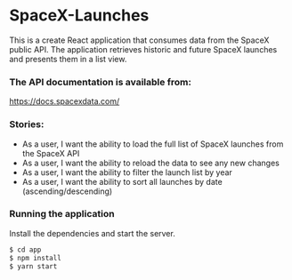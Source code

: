 # SpaceX-Launches

This is a create React application that consumes data from the SpaceX public API. The application retrieves historic and future SpaceX launches and presents them in a list view.

### The API documentation is available from:

https://docs.spacexdata.com/

### Stories:

- As a user, I want the ability to load the full list of SpaceX launches from the SpaceX API
- As a user, I want the ability to reload the data to see any new changes
- As a user, I want the ability to filter the launch list by year
- As a user, I want the ability to sort all launches by date (ascending/descending)

### Running the application

Install the dependencies and start the server.

```sh
$ cd app
$ npm install
$ yarn start
```
